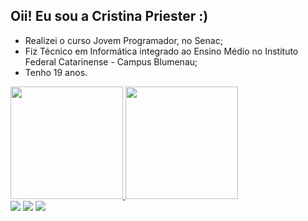 ## Oii! Eu sou a Cristina Priester :)

- Realizei o curso Jovem Programador, no Senac;
- Fiz Técnico em Informática integrado ao Ensino Médio no Instituto Federal Catarinense - Campus Blumenau; 
- Tenho 19 anos.

 <div>
  <a href="https://github.com/crispriester">
  <img height="180em" src="https://github-readme-stats.vercel.app/api?username=crispriester&show_icons=true&theme=radical&include_all_commits=true&count_private=true"/>
  <img height="180em" src="https://github-readme-stats.vercel.app/api/top-langs/?username=crispriester&layout=compact&langs_count=7&theme=radical"/>
</div>
  

<div> 
  <a href="https://instagram.com/cristina_priester" target="_blank"><img src="https://img.shields.io/badge/-Instagram-%23E4405F?style=for-the-badge&logo=instagram&logoColor=white" target="_blank"></a>
  <a href = "mailto:cristinapriester2003@gmail.com"><img src="https://img.shields.io/badge/-Gmail-%23333?style=for-the-badge&logo=gmail&logoColor=white" target="_blank"></a>
  <a href="https://www.linkedin.com/in/cristina-priester-97a290214" target="_blank"><img src="https://img.shields.io/badge/-LinkedIn-%230077B5?style=for-the-badge&logo=linkedin&logoColor=white" target="_blank"></a> 

</div>
